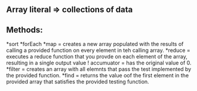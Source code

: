 ## Array literal => collections of data

## Methods:
*sort
*forEach
*map = creates a new array populated with the results of calling a provided function on every element in teh calling array.
*reduce = executes a reduce function that you provde on each element of the array, resulting in a single output value
! accumuator = has the original value of 0.
*filter = creates an array with all elemnts that pass the test implemented by the provided function.
*find = returns the value oof the first element in the provided array that satisfies the provided testing function.
